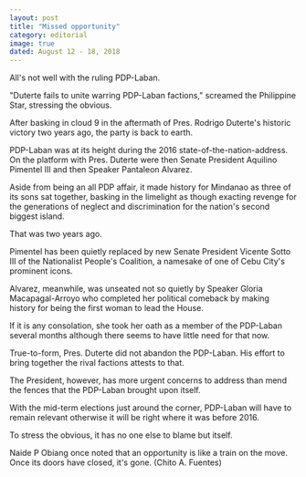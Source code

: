 ```yaml
---
layout: post
title: "Missed opportunity"
category: editorial
image: true
dated: August 12 - 18, 2018
---
```


All's not well with the ruling PDP-Laban.

"Duterte fails to unite warring PDP-Laban factions," screamed the Philippine Star, stressing the obvious. 

After basking in cloud 9 in the aftermath of Pres. Rodrigo Duterte's historic victory two years ago, the party is back to earth.

PDP-Laban was at its height during the 2016 state-of-the-nation-address. On the platform with Pres. Duterte were then Senate President Aquilino Pimentel III and then Speaker Pantaleon Alvarez.

Aside from being an all PDP affair, it made history for Mindanao as three of its sons sat together, basking in the limelight as though exacting revenge for the generations of neglect and discrimination for the nation's second biggest island.

That was two years ago.

Pimentel has been quietly replaced by new Senate President Vicente Sotto III of the Nationalist People's Coalition, a namesake of one of Cebu City's prominent icons.

Alvarez, meanwhile, was unseated not so quietly by Speaker Gloria Macapagal-Arroyo who completed her political comeback by making history for being the first woman to lead the House.

If it is any consolation, she took her oath as a member of the PDP-Laban several months although there seems to have little need for that now.

True-to-form, Pres. Duterte did not abandon the PDP-Laban. His effort to bring together the rival factions attests to that.

The President, however, has more urgent concerns to address than mend the fences that the PDP-Laban brought upon itself.

With the mid-term elections just around the corner, PDP-Laban will have to remain relevant otherwise it will be right where it was before 2016.

To stress the obvious, it has no one else to blame but itself.

Naide P Obiang once noted that an opportunity is like a train on the move. Once its doors have closed, it's gone. (Chito A. Fuentes)